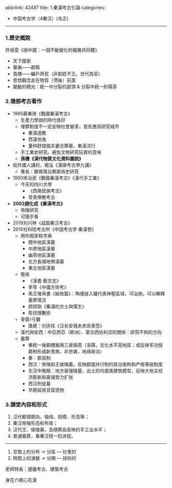 abbrlink: 42497
title: 1.秦漢考古引論
categories:
  - 中国考古学（4秦汉）(韦正)
---
### 1.歷史概說

許倬雲《說中國：一個不斷變化的複雜共同體》

- 天下國家
- 華夷——郡縣
- 貴賤——編戶齊民（非劉姓不王。世代為官）
- 思想觀念走在物質（滯後）前面
- 變動的眼光：統一中分裂的苗頭 & 分裂中統一的萌芽

### 2.幾部考古著作

- 1965蘇秉琦《戰國秦漢考古》
	- 生產力學說的時代烙印
	- 埋葬制度不一定反映社會變革，首先應該研究城市
		- 秦漢道教
		- 西漢怕鬼
		- 董仲舒提倡夫妻合葬墓，東漢流行
	- 手工業史研究。避免文物研究玩賞的意味
	- **孫機《漢代物質文化資料圖說》**
- 給外國人講的，楊泓《漢唐考古學九講》
	- 專長：魏晉南北朝美術史研究
- 1993宋治民《戰國秦漢考古》《漢代手工業》
	- 今天的四川大學
		- 《西南民族考古》
		- 常青佛教考古
- **2002趙化成《秦漢考古》**
	- 帝陵研究
	- 可隨手看
- 2019刘兴林《战国秦汉考古》
- 2010社科院考古所《中国考古学·秦漢卷》
	- 用作框架和字典
		- 關中地區漢墓
		- 中原地區漢墓
		- 幽燕地區漢墓
		- 北方長城地帶漢墓
		- 東北地區漢墓
	- 簡帛
		- 《漢書·藝文志》
		- 李零《中國方術考》
		- 馬王堆帛書《結咎篇》：陶俑放入罐代表神聖區域，可治病，可以解釋墓葬情況
		- 顾颉刚《秦漢的方士與儒生》
		- 陈侃理數術
	- 骨簽/弓彌
		- 匯總：刘庆柱《汉长安城未央宫骨签》
	- 漢代與安西：中亞西亞（歐洲）、蒙古西伯利亞的關係：研究不夠的方向
	- 墓葬
		- 秦統一後銅禮器用三晉兩周（洛陽，文化水平高地區；或反映军功授爵制形成新贵族，非世袭，地缘政治）
		- 秦：郡县制
		- 西汉：帝陵和王侯陵墓，反映郡国并行制的政治架构和严格等级制度
		- 东汉中晚期：地方豪强陵墓，出土的坞堡类建筑模型，反映大地主经济膨胀和豪强势力扩张
		- 西汉刑徒墓
		- 早期盐铁官营遗物

### 3.課堂內容和形式

1. 汉代都城朝向、轴线、规模、形态等；
2. 秦汉帝陵形态和布局；
3. 汉代王、侯陵墓，及随葬品反映的手工业水平；
4. 普通墓葬，看秦汉统一的进程。

***

1. 空間上的分布 → 分區 — 社會的
2. 時間上的演變 → 分期 — 技術的

老師特長：邊疆考古、建築考古

身在六朝心在漢